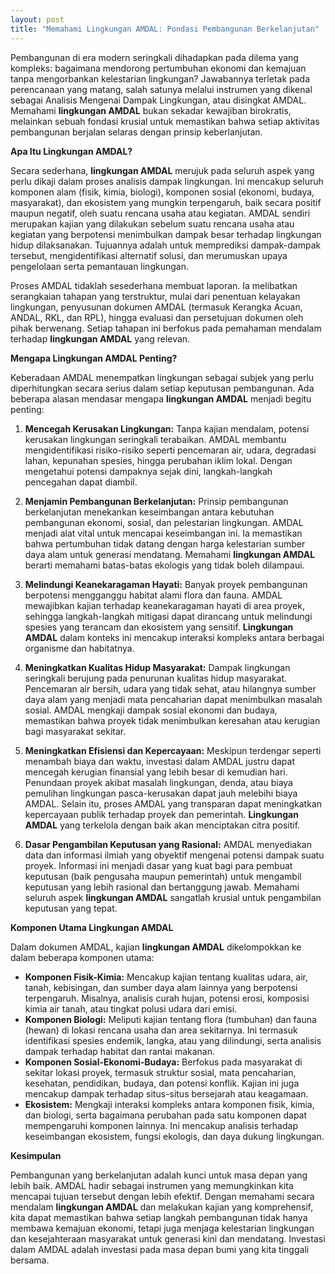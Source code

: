 ```yaml
---
layout: post
title: "Memahami Lingkungan AMDAL: Pondasi Pembangunan Berkelanjutan"
---
```


Pembangunan di era modern seringkali dihadapkan pada dilema yang kompleks: bagaimana mendorong pertumbuhan ekonomi dan kemajuan tanpa mengorbankan kelestarian lingkungan? Jawabannya terletak pada perencanaan yang matang, salah satunya melalui instrumen yang dikenal sebagai Analisis Mengenai Dampak Lingkungan, atau disingkat AMDAL. Memahami **lingkungan AMDAL** bukan sekadar kewajiban birokratis, melainkan sebuah fondasi krusial untuk memastikan bahwa setiap aktivitas pembangunan berjalan selaras dengan prinsip keberlanjutan.

**Apa Itu Lingkungan AMDAL?**

Secara sederhana, **lingkungan AMDAL** merujuk pada seluruh aspek yang perlu dikaji dalam proses analisis dampak lingkungan. Ini mencakup seluruh komponen alam (fisik, kimia, biologi), komponen sosial (ekonomi, budaya, masyarakat), dan ekosistem yang mungkin terpengaruh, baik secara positif maupun negatif, oleh suatu rencana usaha atau kegiatan. AMDAL sendiri merupakan kajian yang dilakukan sebelum suatu rencana usaha atau kegiatan yang berpotensi menimbulkan dampak besar terhadap lingkungan hidup dilaksanakan. Tujuannya adalah untuk memprediksi dampak-dampak tersebut, mengidentifikasi alternatif solusi, dan merumuskan upaya pengelolaan serta pemantauan lingkungan.

Proses AMDAL tidaklah sesederhana membuat laporan. Ia melibatkan serangkaian tahapan yang terstruktur, mulai dari penentuan kelayakan lingkungan, penyusunan dokumen AMDAL (termasuk Kerangka Acuan, ANDAL, RKL, dan RPL), hingga evaluasi dan persetujuan dokumen oleh pihak berwenang. Setiap tahapan ini berfokus pada pemahaman mendalam terhadap **lingkungan AMDAL** yang relevan.

**Mengapa Lingkungan AMDAL Penting?**

Keberadaan AMDAL menempatkan lingkungan sebagai subjek yang perlu diperhitungkan secara serius dalam setiap keputusan pembangunan. Ada beberapa alasan mendasar mengapa **lingkungan AMDAL** menjadi begitu penting:

1.  **Mencegah Kerusakan Lingkungan:** Tanpa kajian mendalam, potensi kerusakan lingkungan seringkali terabaikan. AMDAL membantu mengidentifikasi risiko-risiko seperti pencemaran air, udara, degradasi lahan, kepunahan spesies, hingga perubahan iklim lokal. Dengan mengetahui potensi dampaknya sejak dini, langkah-langkah pencegahan dapat diambil.

2.  **Menjamin Pembangunan Berkelanjutan:** Prinsip pembangunan berkelanjutan menekankan keseimbangan antara kebutuhan pembangunan ekonomi, sosial, dan pelestarian lingkungan. AMDAL menjadi alat vital untuk mencapai keseimbangan ini. Ia memastikan bahwa pertumbuhan tidak datang dengan harga kelestarian sumber daya alam untuk generasi mendatang. Memahami **lingkungan AMDAL** berarti memahami batas-batas ekologis yang tidak boleh dilampaui.

3.  **Melindungi Keanekaragaman Hayati:** Banyak proyek pembangunan berpotensi mengganggu habitat alami flora dan fauna. AMDAL mewajibkan kajian terhadap keanekaragaman hayati di area proyek, sehingga langkah-langkah mitigasi dapat dirancang untuk melindungi spesies yang terancam dan ekosistem yang sensitif. **Lingkungan AMDAL** dalam konteks ini mencakup interaksi kompleks antara berbagai organisme dan habitatnya.

4.  **Meningkatkan Kualitas Hidup Masyarakat:** Dampak lingkungan seringkali berujung pada penurunan kualitas hidup masyarakat. Pencemaran air bersih, udara yang tidak sehat, atau hilangnya sumber daya alam yang menjadi mata pencaharian dapat menimbulkan masalah sosial. AMDAL mengkaji dampak sosial ekonomi dan budaya, memastikan bahwa proyek tidak menimbulkan keresahan atau kerugian bagi masyarakat sekitar.

5.  **Meningkatkan Efisiensi dan Kepercayaan:** Meskipun terdengar seperti menambah biaya dan waktu, investasi dalam AMDAL justru dapat mencegah kerugian finansial yang lebih besar di kemudian hari. Penundaan proyek akibat masalah lingkungan, denda, atau biaya pemulihan lingkungan pasca-kerusakan dapat jauh melebihi biaya AMDAL. Selain itu, proses AMDAL yang transparan dapat meningkatkan kepercayaan publik terhadap proyek dan pemerintah. **Lingkungan AMDAL** yang terkelola dengan baik akan menciptakan citra positif.

6.  **Dasar Pengambilan Keputusan yang Rasional:** AMDAL menyediakan data dan informasi ilmiah yang obyektif mengenai potensi dampak suatu proyek. Informasi ini menjadi dasar yang kuat bagi para pembuat keputusan (baik pengusaha maupun pemerintah) untuk mengambil keputusan yang lebih rasional dan bertanggung jawab. Memahami seluruh aspek **lingkungan AMDAL** sangatlah krusial untuk pengambilan keputusan yang tepat.

**Komponen Utama Lingkungan AMDAL**

Dalam dokumen AMDAL, kajian **lingkungan AMDAL** dikelompokkan ke dalam beberapa komponen utama:

*   **Komponen Fisik-Kimia:** Mencakup kajian tentang kualitas udara, air, tanah, kebisingan, dan sumber daya alam lainnya yang berpotensi terpengaruh. Misalnya, analisis curah hujan, potensi erosi, komposisi kimia air tanah, atau tingkat polusi udara dari emisi.
*   **Komponen Biologi:** Meliputi kajian tentang flora (tumbuhan) dan fauna (hewan) di lokasi rencana usaha dan area sekitarnya. Ini termasuk identifikasi spesies endemik, langka, atau yang dilindungi, serta analisis dampak terhadap habitat dan rantai makanan.
*   **Komponen Sosial-Ekonomi-Budaya:** Berfokus pada masyarakat di sekitar lokasi proyek, termasuk struktur sosial, mata pencaharian, kesehatan, pendidikan, budaya, dan potensi konflik. Kajian ini juga mencakup dampak terhadap situs-situs bersejarah atau keagamaan.
*   **Ekosistem:** Mengkaji interaksi kompleks antara komponen fisik, kimia, dan biologi, serta bagaimana perubahan pada satu komponen dapat mempengaruhi komponen lainnya. Ini mencakup analisis terhadap keseimbangan ekosistem, fungsi ekologis, dan daya dukung lingkungan.

**Kesimpulan**

Pembangunan yang berkelanjutan adalah kunci untuk masa depan yang lebih baik. AMDAL hadir sebagai instrumen yang memungkinkan kita mencapai tujuan tersebut dengan lebih efektif. Dengan memahami secara mendalam **lingkungan AMDAL** dan melakukan kajian yang komprehensif, kita dapat memastikan bahwa setiap langkah pembangunan tidak hanya membawa kemajuan ekonomi, tetapi juga menjaga kelestarian lingkungan dan kesejahteraan masyarakat untuk generasi kini dan mendatang. Investasi dalam AMDAL adalah investasi pada masa depan bumi yang kita tinggali bersama.
